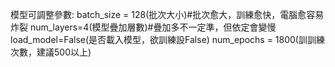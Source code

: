 模型可調整參數:
batch_size = 128(批次大小)#批次愈大，訓練愈快，電腦愈容易炸裂
num_layers=4(模型疊加層數)#疊加多不一定準，但依定會變慢
load_model=False(是否載入模型，欲訓練設False)
num_epochs = 1800(訓訓練次數，建議500以上)
